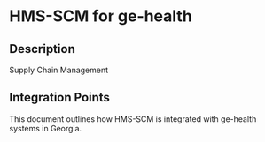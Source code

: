 # HMS-SCM for ge-health

## Description

Supply Chain Management

## Integration Points

This document outlines how HMS-SCM is integrated with ge-health systems in Georgia.
